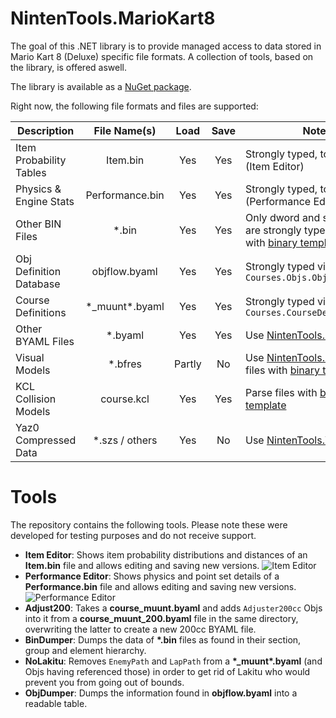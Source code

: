 # NintenTools.MarioKart8

The goal of this .NET library is to provide managed access to data stored in Mario Kart 8 (Deluxe) specific file formats. A collection of tools, based on the library, is offered aswell.

The library is available as a [NuGet package](https://www.nuget.org/packages/Syroot.NintenTools.MarioKart8).

Right now, the following file formats and files are supported:

| Description             | File Name(s)     | Load   | Save | Notes                                                                |
|-------------------------|:----------------:|:------:|:----:|----------------------------------------------------------------------|
| Item Probability Tables | Item.bin         | Yes    | Yes  | Strongly typed, tool exists (Item Editor)                            |
| Physics & Engine Stats  | Performance.bin  | Yes    | Yes  | Strongly typed, tool exists (Performance Editor)                     |
| Other BIN Files         | \*.bin           | Yes    | Yes  | Only dword and string groups are strongly typed, parse files with [binary template](https://github.com/Syroot/NintenTools.MarioKart8/blob/master/other/010%20Binary%20Templates/MK8_BIN.bt).                  |
| Obj Definition Database | objflow.byaml    | Yes    | Yes  | Strongly typed via `Courses.Objs.ObjDefinitionDb`                    |
| Course Definitions      | \*_muunt\*.byaml | Yes    | Yes  | Strongly typed via `Courses.CourseDefinition`                        |
| Other BYAML Files       | \*.byaml         | Yes    | Yes  | Use [NintenTools.Byaml](https://github.com/Syroot/NintenTools.Byaml) |
| Visual Models           | *.bfres          | Partly | No   | Use [NintenTools.Bfres](https://github.com/Syroot/NintenTools.Bfres), parse files with [binary templates](https://github.com/Syroot/NintenTools.MarioKart8/blob/master/other/010%20Binary%20Templates)  |
| KCL Collision Models    | course.kcl       | Yes    | Yes  | Parse files with [binary template](https://github.com/Syroot/NintenTools.MarioKart8/blob/master/other/010%20Binary%20Templates/MK8_KCL.bt)                            |
| Yaz0 Compressed Data    | \*.szs / others  | Yes    | No   | Use [NintenTools.Yaz0](https://github.com/Syroot/NintenTools.Yazo)   |

Tools
=====

The repository contains the following tools. Please note these were developed for testing purposes and do not receive support.
- **Item Editor**: Shows item probability distributions and distances of an **Item.bin** file and allows editing and saving new versions.
![Item Editor](https://raw.githubusercontent.com/Syroot/NintenTools.MarioKart8/master/doc/readme/item_editor.png)
- **Performance Editor**: Shows physics and point set details of a **Performance.bin** file and allows editing and saving new versions.
![Performance Editor](https://raw.githubusercontent.com/Syroot/NintenTools.MarioKart8/master/doc/readme/performance_editor.png)
- **Adjust200**: Takes a **course_muunt.byaml** and adds `Adjuster200cc` Objs into it from a **course_muunt_200.byaml** file in the same directory, overwriting the latter to create a new 200cc BYAML file.
- **BinDumper**: Dumps the data of **&ast;.bin** files as found in their section, group and element hierarchy.
- **NoLakitu**: Removes `EnemyPath` and `LapPath` from a **&ast;_muunt&ast;.byaml** (and Objs having referenced those) in order to get rid of Lakitu who would prevent you from going out of bounds.
- **ObjDumper**: Dumps the information found in **objflow.byaml** into a readable table.
